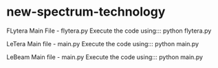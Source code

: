 # new-spectrum-technology
FLytera Main File -  flytera.py
Execute the code using::: python flytera.py

LeTera Main file - main.py
Execute the code using::: python main.py

LeBeam Main file - main.py
Execute the code using::: python main.py



